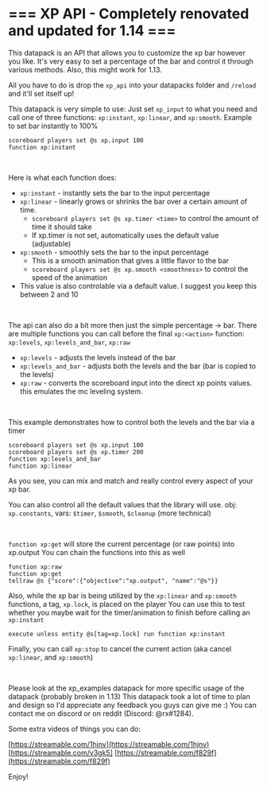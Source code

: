 # === XP API - Completely renovated and updated for 1.14 ===

This datapack is an API that allows you to customize the xp bar however you like. It's very easy to set a percentage of the bar and control it through various methods. Also, this might work for 1.13.

All you have to do is drop the `xp_api` into your datapacks folder and `/reload` and it'll set itself up!

This datapack is very simple to use: Just set `xp_input` to what you need and call one of three functions: `xp:instant`, `xp:linear`, and `xp:smooth`. Example to set bar instantly to 100%

    scoreboard players set @s xp.input 100
    function xp:instant

&#x200B;

Here is what each function does:

* `xp:instant` \- instantly sets the bar to the input percentage
* `xp:linear` \- linearly grows or shrinks the bar over a certain amount of time.
   * `scoreboard players set @s xp.timer <time>` to control the amount of time it should take
   * If xp.timer is not set, automatically uses the default value (adjustable)
* `xp:smooth` \- smoothly sets the bar to the input percentage
   * This is a smooth animation that gives a little flavor to the bar
   * `scoreboard players set @s xp.smooth <smoothness>` to control the speed of the animation
* This value is also controlable via a default value. I suggest you keep this between 2 and 10

&#x200B;

The api can also do a bit more then just the simple percentage -> bar. There are multiple functions you can call before the final `xp:<action>` function: `xp:levels`, `xp:levels_and_bar`, `xp:raw`

* `xp:levels` \- adjusts the levels instead of the bar
* `xp:levels_and_bar` \- adjusts both the levels and the bar (bar is copied to the levels)
* `xp:raw` \- converts the scoreboard input into the direct xp points values. this emulates the mc leveling system.

&#x200B;

This example demonstrates how to control both the levels and the bar via a timer

    scoreboard players set @s xp.input 100
    scoreboard players set @s xp.timer 200
    function xp:levels_and_bar
    function xp:linear

As you see, you can mix and match and really control every aspect of your xp bar.

You can also control all the default values that the library will use. obj: `xp.constants`, vars: `$timer`, `$smooth`, `$cleanup` (more technical)

&#x200B;

`function xp:get` will store the current percentage (or raw points) into xp.output You can chain the functions into this as well

    function xp:raw
    function xp:get
    tellraw @s {"score":{"objective":"xp.output", "name":"@s"}}

Also, while the xp bar is being utilized by the `xp:linear` and `xp:smooth` functions, a tag, `xp.lock`, is placed on the player You can use this to test whether you maybe wait for the timer/animation to finish before calling an `xp:instant`

    execute unless entity @s[tag=xp.lock] run function xp:instant

Finally, you can call `xp:stop` to cancel the current action (aka cancel `xp:linear`, and `xp:smooth`)

&#x200B;

Please look at the xp\_examples datapack for more specific usage of the datapack (probably broken in 1.13) This datapack took a lot of time to plan and design so I'd appreciate any feedback you guys can give me :) You can contact me on discord or on reddit (Discord: @rx#1284).

Some extra videos of things you can do:

[https://streamable.com/1hjnv](https://streamable.com/1hjnv)
[https://streamable.com/v3gk5]
[https://streamable.com/f829f](https://streamable.com/f829f)

Enjoy!
